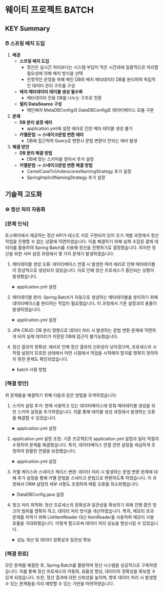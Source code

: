 # 웨이티 프로젝트 BATCH

## KEY Summary

### ⏰ 스프링 배치 도입

1. **배경**
    - **스프링 배치 도입**
        - 정산은 실시간 처리보다는 시스템 부담이 적은 시간대에 일괄적으로 처리할 필요성에 의해 배치 방식을 선택
        - 안정적인 운영을 위해 메인 DB와 배치 메타데이터 DB를 분리하여 독립적인 데이터 관리 구조를 구성
    - **배치 메타데이터 테이블 생성 필수화**
        - 메타데이터 전용 DB를 나누는 구조로 전환
    - **멀티 DataSource 구성**
        - 메인배치 MetaDBConfig과 DataDBConfig로 데이터베이스 모듈 구분
2. **문제**
    - **DB 분리 설정 에러**
        - application.yml에 설정 에러로 인한 메타 테이블 생성 불가
    - **카멜문법 -> 스네이크문법 변환 에러**
        - DB에 접근하여 Query로 변환시 문법 변환이 안되는 에러 발생
3. **해결 방안**
    - **DB 분리 해결 방법**
        - DB에 맞는 스키마를 찾아서 추가 설정
    - **카멜문법 -> 스네이크문법 변환 해결 방법**
        - CamelCaseToUnderscoresNamingStrategy 추가 설정
        - SpringImplicitNamingStrategy 추가 설정

## 기술적 고도화

### ⚙️ 정산 처리 자동화

### [문제 인식]

토스페이에서 제공하는 정산 API가 테스트 키로 구현되어 있어 초기 개발 과정에서 정산 작업을 진행할 수 없는 상황에 직면하였습니다.
이를 해결하기 위해 실제 수집된 결제 데이터를 활용하여 Spring Batch를 사용해 정산을 진행하기로 결정했습니다.
하지만 정산을 위한 서버 설정 과정에서 몇 가지 문제가 발생하였습니다:

1. 메타테이블 생성 오류: 데이터베이스 연결 시 발생한 여러 에러로 인해 메타테이블이 정상적으로 생성되지 않았습니다. 이로 인해 정산 프로세스가 중단되는 상황이 발생했습니다.
    <details>
    <summary>application.yml 설정</summary>

        spring:
            batch:
                jdbc:
                    initialize-schema: always
    </details>

2. 메타테이블 분리: Spring Batch가 자동으로 생성하는 메타테이블을 분리하기 위해 데이터베이스를 분리하는 작업이 필요했습니다. 이 과정에서 기존 설정과의 충돌이 발생하였습니다.
   <details>
    <summary>application.yml 설정</summary>

        spring:
            config:
                import: optional:file:.env[.properties]
            datasource-meta:
                url: ${BATCH_DB_URL}
                username: ${BATCH_DB_USERNAME}
                password: ${BATCH_DB_PASSWORD}
                driver-class-name: com.mysql.cj.jdbc.Driver
            datasource-data:
                url: ${DB_URL}
                username: ${DB_USERNAME}
                password: ${DB_PASSWORD}
                driver-class-name: com.mysql.cj.jdbc.Driver
    </details>

3. JPA CRUD: DB 분리 영향으로 데이터 처리 시 발생하는 문법 변환 문제에 직면하게 되어 실제 데이터가 저장된 DB에 접근이 불가능했습니다.

4. 정산 결과의 정확성: 에러로 인해 정산 결과의 신뢰성이 낮아졌으며, 프로세스의 시작점 설정이 모호한 상태에서 어떤 시점에서 작업을 시작해야 할지를 명확히 정의하지 못한 문제도 확인되었습니다.
    <details>
    <summary>batch 사용 방법</summary>
    settleLog 처리를 하기 위한 Spring batch (ListItemReader 처리 방식)

        @Bean
        public Step settleStep() {
            return new StepBuilder("settleStep", jobRepository)
                .<PaymentDto, SettlementDto> chunk(10, platformTransactionManager)
                .reader(settleReader())
                .processor(settleProcessor())
                .writer(settleWriter())
                .build();
        }

        @Bean
        public ItemReader<PaymentDto> settleReader() {
            LocalDate today = LocalDate.now();
            String todayStr = today.format(DateTimeFormatter.ofPattern("yyyy-MM-dd"));
            List<PaymentDto> paymentDtoList = paymentService.paymentDtoList(todayStr);
            return new ListItemReader<>(paymentDtoList);
        }

   settleSummary 처리를 하기 위한 Spring Batch (Batch에서 제공하는 기능 사용 X)

        @Bean
        public Step summaryStep() {
            return new StepBuilder("secondStep", jobRepository)
                .tasklet(summaryTasklet() , platformTransactionManager)
                .build();
        }
    
        @Bean
        public Tasklet summaryTasklet() {
            return new Tasklet() {
                @Override
                public RepeatStatus execute(StepContribution contribution, ChunkContext chunkContext) throws Exception {
                    // 정산 작업 수행
                    log.info("Executing settlement tasklet...");
    
                    String type = chunkContext.getStepContext().getStepExecution().getJobParameters().getString("type");
    
                    List<SettlementSummaryDto> settlementSummaryDtos = settlementService.getSettlementSummary(SummaryType.of(type));
    
                    List<SettlementSummary> settlementSummaries = new ArrayList<>();
                    for (SettlementSummaryDto ssd : settlementSummaryDtos) {
                        SettlementSummary settlementSummary = new SettlementSummary(ssd.getSummaryDate(), ssd.getType() , ssd.getTotalAmount() , ssd.getTotalFee() , ssd.getTotalTransactions() , ssd.getUserId() , ssd.getStoreId());
                        settlementSummaries.add(settlementSummary);
                    }
                    settlementSummaryRepository.saveAll(settlementSummaries);
    
                    return RepeatStatus.FINISHED; // 작업 완료 상태 반환
            }
        };
   }
   </details>

### [해결 방안]

위 문제들을 해결하기 위해 다음과 같은 방법을 모색하였습니다:

1. 스키마 설정 추가: 현재 사용하고 있는 데이터베이스에 맞춰 메타테이블 생성을 위한 스키마 설정을 추가하였습니다. 이를 통해 테이블 생성 과정에서 발생하는 오류를 해결할 수 있었습니다.
    <details>
    <summary>application.yml 설정</summary>
        Spring Batch가 5버전으로 업그레이드 한 영향으로 참조하는 블로그 , 문서들이랑 적용하는 내용이 달랐고 사용중인 DB의 스키마를 직접 가져와서 적용 등 아래와 같이 설정함으로써 해결이 가능했습니다.

        spring:
            batch:
               job:
                   enabled: false
               jdbc:
                   initialize-schema: always
                   schema: classpath:org/springframework/batch/core/schema-mysql.sql

    <details>
    <summary>db schema 찾는 방법</summary>
    <img src="https://github.com/user-attachments/assets/cf85b412-a297-47a9-91d8-bd2cf7fd9f4b"/>
    <img src="https://github.com/user-attachments/assets/22927889-5292-4786-a274-b7d8a4cddb4f"/>
    </details>
    </details>

2. application.yml 설정 조정: 기존 프로젝트의 application.yml 설정과 달라 적절히 수정하여 문제를 해결했습니다. 특히, 데이터베이스 연결 관련 설정을 세심하게 조정하여 원활한 연결을 보장했습니다.
    <details>
    <summary>application.yml 설정</summary>
        알고보면 매우 간단한 문제이지만 어이가 없는 문제이기도 했습니다. url이 아니라 jdbc-url로 설정해야지 해결되는 문제였습니다.

        spring:
            config:
                import: optional:file:.env[.properties]
            datasource-meta:
                jdbc-url: ${BATCH_DB_URL}
                username: ${BATCH_DB_USERNAME}
                password: ${BATCH_DB_PASSWORD}
                driver-class-name: com.mysql.cj.jdbc.Driver
            datasource-data:
                jdbc-url: ${DB_URL}
                username: ${DB_USERNAME}
                password: ${DB_PASSWORD}
                driver-class-name: com.mysql.cj.jdbc.Driver

3. 카멜 케이스와 스네이크 케이스 변환: 데이터 처리 시 발생하는 문법 변환 문제에 대해 추가 설정을 통해 카멜 문법을 스네이크 문법으로 변환하도록 하였습니다. 이 과정에서 ORM 설정의 세부 사항도 조정하여 매핑 오류를 최소화했습니다.
   <details>
   <summary>DataDBConfig.java 설정</summary>
      CamelCaseToUnderscoresNamingStrategy 설정 추가
      SpringImplicitNamingStrategy 설정 추가
      
        HashMap<String, Object> properties = new HashMap<>();
        properties.put("hibernate.hbm2ddl.auto", "update");
        properties.put("hibernate.auto_quote_keyword", "true");
        properties.put("hibernate.highlight_sql", "true");
        properties.put("hibernate.show_sql", "true");
        properties.put("hibernate.format_sql", "true");
        properties.put("hibernate.dialect", "org.hibernate.dialect.MySQLDialect");
        properties.put("hibernate.physical_naming_strategy", "org.hibernate.boot.model.naming.CamelCaseToUnderscoresNamingStrategy");
        properties.put("hibernate.implicit_naming_strategy", "org.springframework.boot.orm.jpa.hibernate.SpringImplicitNamingStrategy");
   </details>

4. 청크 처리 최적화: 정산 프로세스의 정확성과 일관성을 확보하기 위해 진행 중인 청크의 범위를 명확히 하고, 데이터 처리 방식을 개선하였습니다. 특히, 메모리 초과 문제를 피하기 위해 ListItemReader 대신 ItemReader를 사용하여 메모리 사용 효율을 극대화했습니다. 이렇게 함으로써 데이터 처리 성능을 향상시킬 수 있었습니다.
   <details>
   <summary>성능 개선 및 데이터 정확성과 일관성 확보</summary>
      ListItemReader → ItemReader 로 변환

           @Bean
           public ItemReader<PaymentDto> settleReader() {
               log.info("settleReader");
               LocalDate today = LocalDate.now();
               String todayStr = today.format(DateTimeFormatter.ofPattern("yyyy-MM-dd"));

              // 페이지 번호 초기화
              final int[] pageNumber = {1}; // 배열을 사용하여 effectively final로 유지

              return new ItemReader<PaymentDto>() {
                  private List<PaymentDto> currentBatch = new ArrayList<>();
                  private int currentIndex = 0;

                  @Override
                  public PaymentDto read() {
                      // 현재 배치가 비어있거나 인덱스가 범위를 초과하면 새로운 배치 읽기
                      if (currentBatch.isEmpty() || currentIndex >= currentBatch.size()) {
                       currentBatch = paymentService.paymentDtoList(todayStr, pageNumber[0]++ , chunkSize);
                       currentIndex = 0;

                       // 데이터가 없으면 null 반환하여 종료
                       if (currentBatch.isEmpty()) {
                           return null;
                       }
                      }
                   return currentBatch.get(currentIndex++);
                  }
              };
           }

      정산 프로세스에 문제가 생겼을때 문제 생긴 부분의 index를 명확히하고 데이터의 정확성과 일관성을 확보했습니다.

            @Bean
            public Tasklet summaryTasklet() {
                return new Tasklet() {
                    @Override
                    public RepeatStatus execute(StepContribution contribution, ChunkContext chunkContext) throws Exception {
                        log.info("Executing settlement tasklet...");
            
                         // JobParameters에서 요약 유형 가져오기
                         String type = chunkContext.getStepContext().getStepExecution().getJobParameters().getString("type");
                         ExecutionContext executionContext = chunkContext.getStepContext().getStepExecution().getExecutionContext();
            
                         // 마지막 처리된 인덱스 가져오기
                         int lastProcessedIndex = executionContext.containsKey("lastProcessedIndex") ?
                                 executionContext.getInt("lastProcessedIndex") : 0;
            
                         // 정산 데이터 가져오기
                         List<SettlementSummaryDto> settlementSummaryDtos = settlementService.getSettlementSummary(SummaryType.of(type));
                         if (lastProcessedIndex >= settlementSummaryDtos.size()) {
                             // 더 이상 처리할 데이터가 없는 경우 종료
                             return RepeatStatus.FINISHED;
                         }
            
                         // 남은 데이터 처리
                         for (int i = lastProcessedIndex; i < settlementSummaryDtos.size(); i++) {
                             SettlementSummaryDto ssd = settlementSummaryDtos.get(i);
                             SettlementSummary settlementSummary = new SettlementSummary(
                                     ssd.getSummaryDate(), ssd.getType(), ssd.getTotalAmount(),
                                     ssd.getTotalFee(), ssd.getTotalTransactions(), ssd.getUserId(), ssd.getStoreId()
                             );
                             settlementSummaryRepository.save(settlementSummary);
            
                             // 마지막 처리된 인덱스 업데이트 및 저장
                             executionContext.putInt("lastProcessedIndex", i + 1);
                         }
            
                         return RepeatStatus.FINISHED; // 작업 완료 상태 반환
                    }
                };
            }
   
   </details>

### [해결 완료]

모든 문제를 해결한 후, Spring Batch를 활용하여 정산 시스템을 성공적으로 구축하였습니다.
이를 통해 정산 프로세스의 자동화, 효율성 향상, 데이터의 정확성을 확보할 수 있게 되었습니다.
또한, 정산 결과에 대한 신뢰성을 높이며, 향후 데이터 처리 시 발생할 수 있는 문제들을 미리 예방할 수 있는 기반을 마련하였습니다.
